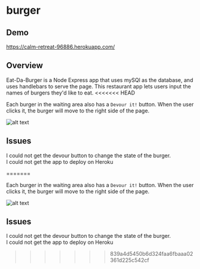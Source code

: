 # burger

## Demo
 https://calm-retreat-96886.herokuapp.com/

## Overview
 
Eat-Da-Burger is a Node Express app that uses mySQl as the database, and uses handlebars to serve the page.  This restaurant app lets users input the names of burgers they'd like to eat.
<<<<<<< HEAD

Each burger in the waiting area also has a `Devour it!` button. When the user clicks it, the burger will move to the right side of the page.

![alt text](public/assets/img/urgerScrnSht.png)

## Issues
I could not get the devour button to change the state of the burger.  
I could not get the app to deploy on Heroku

=======

Each burger in the waiting area also has a `Devour it!` button. When the user clicks it, the burger will move to the right side of the page.

![alt text](public/assets/img/urgerScrnSht.png)

## Issues
I could not get the devour button to change the state of the burger.  
I could not get the app to deploy on Heroku
>>>>>>> 839a4d5450b6d324faa6fbaaa02361d225c542cf
